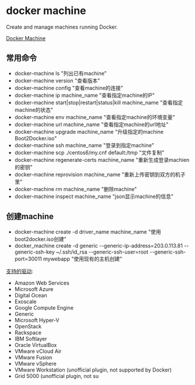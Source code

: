 docker machine
==============

Create and manage machines running Docker.

[Docker Machine](https://github.com/docker/machine/releases)

## 常用命令
* docker-machine ls "列出已有machine"
* docker-machine version "查看版本"
* docker-machine config "查看machine的连接"
* docker-machine ip machine_name "查看指定machine的IP"
* docker-machine start|stop|restart|status|kill machine_name "查看指定machine的状态"
* docker-machine env machine_name "查看指定machine的环境变量"
* docker-machine url machine_name "查看指定machine的url地址"
* docker-machine upgrade machine_name "升级指定的machine Boot2Docker.iso"
* docker-machine ssh machine_name "登录到指定machine"
* docker-machine scp ./centos6/my.cnf default:/tmp "文件复制"
* docker-machine regenerate-certs machine_name "重新生成登录machien的密钥"
* docker-machine reprovision machine_name "重新上传密钥到双方的机子里"
* docker-machine rm machine_name "删除machine"
* docker-machine inspect machine_name "json显示machine的信息"

## 创建machine
* docker-machine create -d driver_name machine_name "使用boot2docker.iso创建"
* docker_machine create -d generic --generic-ip-address=203.0.113.81 --generic-ssh-key ~/.ssh/id_rsa --generic-ssh-user=root --generic-ssh-port=30011 mywebapp "使用现有的主机创建"

[支持的驱动](https://docs.docker.com/machine/drivers/):

* Amazon Web Services
* Microsoft Azure
* Digital Ocean
* Exoscale
* Google Compute Engine
* Generic
* Microsoft Hyper-V
* OpenStack
* Rackspace
* IBM Softlayer
* Oracle VirtualBox
* VMware vCloud Air
* VMware Fusion
* VMware vSphere
* VMware Workstation (unofficial plugin, not supported by Docker)
* Grid 5000 (unofficial plugin, not su

